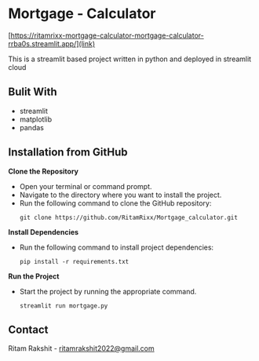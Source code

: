 # Mortgage - Calculator
[https://ritamrixx-mortgage-calculator-mortgage-calculator-rrba0s.streamlit.app/](link)

This is a streamlit based project written in python and deployed in streamlit cloud

## Bulit With

 - streamlit
 - matplotlib
 - pandas

## Installation from GitHub

**Clone the Repository**
   - Open your terminal or command prompt.
   - Navigate to the directory where you want to install the project.
   - Run the following command to clone the GitHub repository:
     ```
     git clone https://github.com/RitamRixx/Mortgage_calculator.git
     ```

**Install Dependencies**
   - Run the following command to install project dependencies:
     ```
     pip install -r requirements.txt
     ```

**Run the Project**
   - Start the project by running the appropriate command.
     ```
     streamlit run mortgage.py
     ``` 

## Contact

Ritam Rakshit - [ritamrakshit2022@gmail.com](ritamrakshit2022@gmail.com)    

